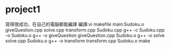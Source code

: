# project1
寫得很成功，在自己的電腦都能編譯
編譯:vi makefile
main:Sudoku.o giveQuestion.cpp solve.cpp transform.cpp Sudoku.cpp
        g++ -c Sudoku.cpp -o Sudoku.o
        g++ -o giveQuestion giveQuestion.cpp Sudoku.o
        g++ -o solve solve.cpp Sudoku.o
        g++ -o transform transform.cpp Sudoku.o
make
